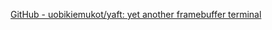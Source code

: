 [GitHub - uobikiemukot/yaft: yet another framebuffer terminal](https://github.com/uobikiemukot/yaft)
